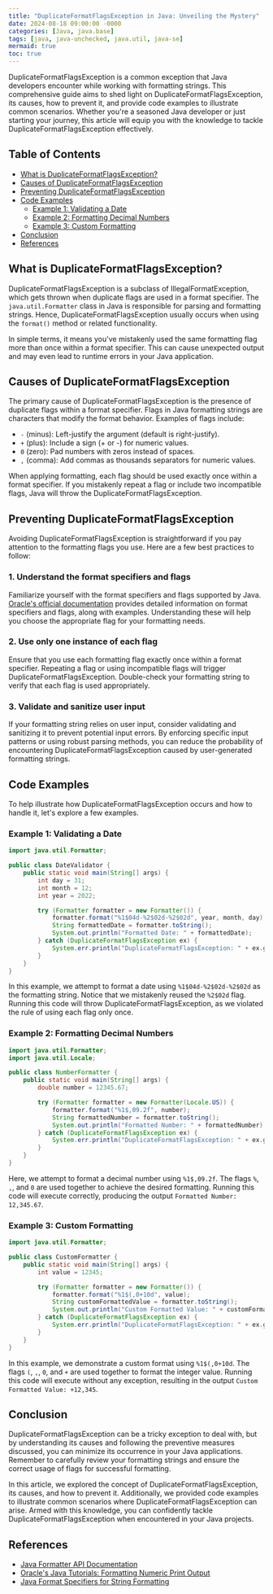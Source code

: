 ```yaml
---
title: "DuplicateFormatFlagsException in Java: Unveiling the Mystery"
date: 2024-08-18 09:00:00 -0000
categories: [Java, java.base]
tags: [java, java-unchecked, java.util, java-se]
mermaid: true
toc: true
---
```



DuplicateFormatFlagsException is a common exception that Java developers encounter while working with formatting strings. This comprehensive guide aims to shed light on DuplicateFormatFlagsException, its causes, how to prevent it, and provide code examples to illustrate common scenarios. Whether you're a seasoned Java developer or just starting your journey, this article will equip you with the knowledge to tackle DuplicateFormatFlagsException effectively.

## Table of Contents
- [What is DuplicateFormatFlagsException?](#what-is-duplicateformatflagsexception)
- [Causes of DuplicateFormatFlagsException](#causes-of-duplicateformatflagsexception)
- [Preventing DuplicateFormatFlagsException](#preventing-duplicateformatflagsexception)
- [Code Examples](#code-examples)  
   - [Example 1: Validating a Date](#example-1-validating-a-date)
   - [Example 2: Formatting Decimal Numbers](#example-2-formatting-decimal-numbers)
   - [Example 3: Custom Formatting](#example-3-custom-formatting)
- [Conclusion](#conclusion)
- [References](#references)

## What is DuplicateFormatFlagsException?
DuplicateFormatFlagsException is a subclass of IllegalFormatException, which gets thrown when duplicate flags are used in a format specifier. The `java.util.Formatter` class in Java is responsible for parsing and formatting strings. Hence, DuplicateFormatFlagsException usually occurs when using the `format()` method or related functionality.

In simple terms, it means you've mistakenly used the same formatting flag more than once within a format specifier. This can cause unexpected output and may even lead to runtime errors in your Java application.

## Causes of DuplicateFormatFlagsException
The primary cause of DuplicateFormatFlagsException is the presence of duplicate flags within a format specifier. Flags in Java formatting strings are characters that modify the format behavior. Examples of flags include:

- `-` (minus): Left-justify the argument (default is right-justify).
- `+` (plus): Include a sign (+ or -) for numeric values.
- `0` (zero): Pad numbers with zeros instead of spaces.
- `,` (comma): Add commas as thousands separators for numeric values.

When applying formatting, each flag should be used exactly once within a format specifier. If you mistakenly repeat a flag or include two incompatible flags, Java will throw the DuplicateFormatFlagsException.

## Preventing DuplicateFormatFlagsException
Avoiding DuplicateFormatFlagsException is straightforward if you pay attention to the formatting flags you use. Here are a few best practices to follow:

### 1. Understand the format specifiers and flags
Familiarize yourself with the format specifiers and flags supported by Java. [Oracle's official documentation](https://docs.oracle.com/en/java/javase/14/docs/api/java.base/java/util/Formatter.html#syntax) provides detailed information on format specifiers and flags, along with examples. Understanding these will help you choose the appropriate flag for your formatting needs.

### 2. Use only one instance of each flag
Ensure that you use each formatting flag exactly once within a format specifier. Repeating a flag or using incompatible flags will trigger DuplicateFormatFlagsException. Double-check your formatting string to verify that each flag is used appropriately.

### 3. Validate and sanitize user input
If your formatting string relies on user input, consider validating and sanitizing it to prevent potential input errors. By enforcing specific input patterns or using robust parsing methods, you can reduce the probability of encountering DuplicateFormatFlagsException caused by user-generated formatting strings.

## Code Examples
To help illustrate how DuplicateFormatFlagsException occurs and how to handle it, let's explore a few examples.

### Example 1: Validating a Date
```java
import java.util.Formatter;

public class DateValidator {
    public static void main(String[] args) {
        int day = 31;
        int month = 12;
        int year = 2022;

        try (Formatter formatter = new Formatter()) {
            formatter.format("%1$04d-%2$02d-%2$02d", year, month, day);
            String formattedDate = formatter.toString();
            System.out.println("Formatted Date: " + formattedDate);
        } catch (DuplicateFormatFlagsException ex) {
            System.err.println("DuplicateFormatFlagsException: " + ex.getMessage());
        }
    }
}
```
In this example, we attempt to format a date using `%1$04d-%2$02d-%2$02d` as the formatting string. Notice that we mistakenly reused the `%2$02d` flag. Running this code will throw DuplicateFormatFlagsException, as we violated the rule of using each flag only once.

### Example 2: Formatting Decimal Numbers
```java
import java.util.Formatter;
import java.util.Locale;

public class NumberFormatter {
    public static void main(String[] args) {
        double number = 12345.67;

        try (Formatter formatter = new Formatter(Locale.US)) {
            formatter.format("%1$,09.2f", number);
            String formattedNumber = formatter.toString();
            System.out.println("Formatted Number: " + formattedNumber);
        } catch (DuplicateFormatFlagsException ex) {
            System.err.println("DuplicateFormatFlagsException: " + ex.getMessage());
        }
    }
}
```
Here, we attempt to format a decimal number using `%1$,09.2f`. The flags `%`, `,`, and `0` are used together to achieve the desired formatting. Running this code will execute correctly, producing the output `Formatted Number: 12,345.67`.

### Example 3: Custom Formatting
```java
import java.util.Formatter;

public class CustomFormatter {
    public static void main(String[] args) {
        int value = 12345;

        try (Formatter formatter = new Formatter()) {
            formatter.format("%1$(,0+10d", value);
            String customFormattedValue = formatter.toString();
            System.out.println("Custom Formatted Value: " + customFormattedValue);
        } catch (DuplicateFormatFlagsException ex) {
            System.err.println("DuplicateFormatFlagsException: " + ex.getMessage());
        }
    }
}
```
In this example, we demonstrate a custom format using `%1$(,0+10d`. The flags `(`, `,`, `0`, and `+` are used together to format the integer value. Running this code will execute without any exception, resulting in the output `Custom Formatted Value: +12,345`.

## Conclusion
DuplicateFormatFlagsException can be a tricky exception to deal with, but by understanding its causes and following the preventive measures discussed, you can minimize its occurrence in your Java applications. Remember to carefully review your formatting strings and ensure the correct usage of flags for successful formatting.

In this article, we explored the concept of DuplicateFormatFlagsException, its causes, and how to prevent it. Additionally, we provided code examples to illustrate common scenarios where DuplicateFormatFlagsException can arise. Armed with this knowledge, you can confidently tackle DuplicateFormatFlagsException when encountered in your Java projects.

## References
- [Java Formatter API Documentation](https://docs.oracle.com/en/java/javase/14/docs/api/java.base/java/util/Formatter.html)
- [Oracle's Java Tutorials: Formatting Numeric Print Output](https://docs.oracle.com/javase/tutorial/java/data/numberformat.html)
- [Java Format Specifiers for String Formatting](https://www.baeldung.com/java-printstream-printf#formatting-string)